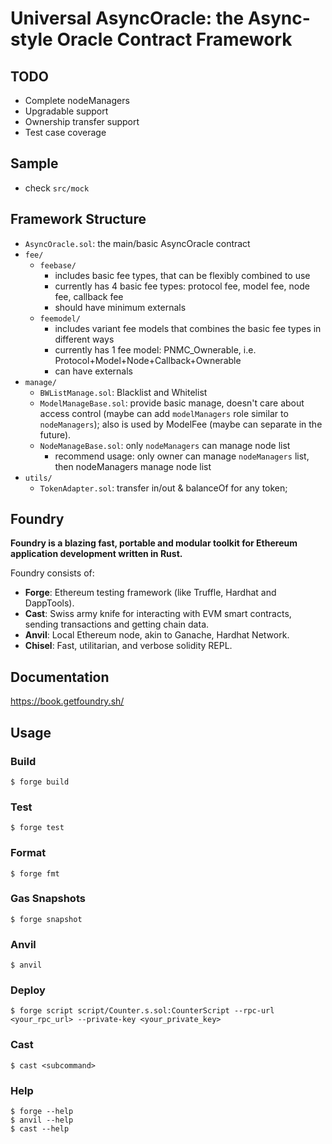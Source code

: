 # Universal AsyncOracle: the Async-style Oracle Contract Framework

## TODO
- Complete nodeManagers
- Upgradable support
- Ownership transfer support
- Test case coverage

## Sample
- check `src/mock`

## Framework Structure
- `AsyncOracle.sol`: the main/basic AsyncOracle contract
- `fee/`
  - `feebase/`
    - includes basic fee types, that can be flexibly combined to use
    - currently has 4 basic fee types: protocol fee, model fee, node fee, callback fee
    - should have minimum externals
  - `feemodel/`
    - includes variant fee models that combines the basic fee types in different ways
    - currently has 1 fee model: PNMC_Ownerable, i.e. Protocol+Model+Node+Callback+Ownerable
    - can have externals
- `manage/`
  - `BWListManage.sol`: Blacklist and Whitelist
  - `ModelManageBase.sol`: provide basic manage, doesn't care about access control (maybe can add `modelManagers` role similar to `nodeManagers`); also is used by ModelFee (maybe can separate in the future).
  - `NodeManageBase.sol`: only `nodeManagers` can manage node list
    - recommend usage: only owner can manage `nodeManagers` list, then nodeManagers manage node list
- `utils/`
  - `TokenAdapter.sol`: transfer in/out & balanceOf for any token;

## Foundry

**Foundry is a blazing fast, portable and modular toolkit for Ethereum application development written in Rust.**

Foundry consists of:

-   **Forge**: Ethereum testing framework (like Truffle, Hardhat and DappTools).
-   **Cast**: Swiss army knife for interacting with EVM smart contracts, sending transactions and getting chain data.
-   **Anvil**: Local Ethereum node, akin to Ganache, Hardhat Network.
-   **Chisel**: Fast, utilitarian, and verbose solidity REPL.

## Documentation

https://book.getfoundry.sh/

## Usage

### Build

```shell
$ forge build
```

### Test

```shell
$ forge test
```

### Format

```shell
$ forge fmt
```

### Gas Snapshots

```shell
$ forge snapshot
```

### Anvil

```shell
$ anvil
```

### Deploy

```shell
$ forge script script/Counter.s.sol:CounterScript --rpc-url <your_rpc_url> --private-key <your_private_key>
```

### Cast

```shell
$ cast <subcommand>
```

### Help

```shell
$ forge --help
$ anvil --help
$ cast --help
```
